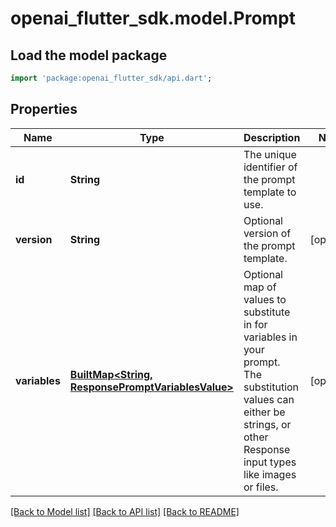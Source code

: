 # openai_flutter_sdk.model.Prompt

## Load the model package
```dart
import 'package:openai_flutter_sdk/api.dart';
```

## Properties
Name | Type | Description | Notes
------------ | ------------- | ------------- | -------------
**id** | **String** | The unique identifier of the prompt template to use. | 
**version** | **String** | Optional version of the prompt template. | [optional] 
**variables** | [**BuiltMap&lt;String, ResponsePromptVariablesValue&gt;**](ResponsePromptVariablesValue.md) | Optional map of values to substitute in for variables in your prompt. The substitution values can either be strings, or other Response input types like images or files.  | [optional] 

[[Back to Model list]](../README.md#documentation-for-models) [[Back to API list]](../README.md#documentation-for-api-endpoints) [[Back to README]](../README.md)


